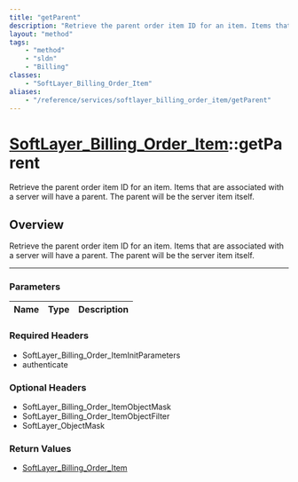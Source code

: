 ```yaml
---
title: "getParent"
description: "Retrieve the parent order item ID for an item. Items that are associated with a server will have a parent. The parent wi... "
layout: "method"
tags:
    - "method"
    - "sldn"
    - "Billing"
classes:
    - "SoftLayer_Billing_Order_Item"
aliases:
    - "/reference/services/softlayer_billing_order_item/getParent"
---
```

# [SoftLayer_Billing_Order_Item](/reference/services/SoftLayer_Billing_Order_Item)::getParent


Retrieve the parent order item ID for an item. Items that are associated with a server will have a parent. The parent will be the server item itself.


## Overview 
Retrieve the parent order item ID for an item. Items that are associated with a server will have a parent. The parent will be the server item itself.

-----

### Parameters 
|Name | Type | Description |
| --- | --- | --- |


### Required Headers
* SoftLayer_Billing_Order_ItemInitParameters
* authenticate


### Optional Headers
* SoftLayer_Billing_Order_ItemObjectMask
* SoftLayer_Billing_Order_ItemObjectFilter
* SoftLayer_ObjectMask

### Return Values
* <a href='/reference/datatypes/SoftLayer_Billing_Order_Item'>SoftLayer_Billing_Order_Item </a>




